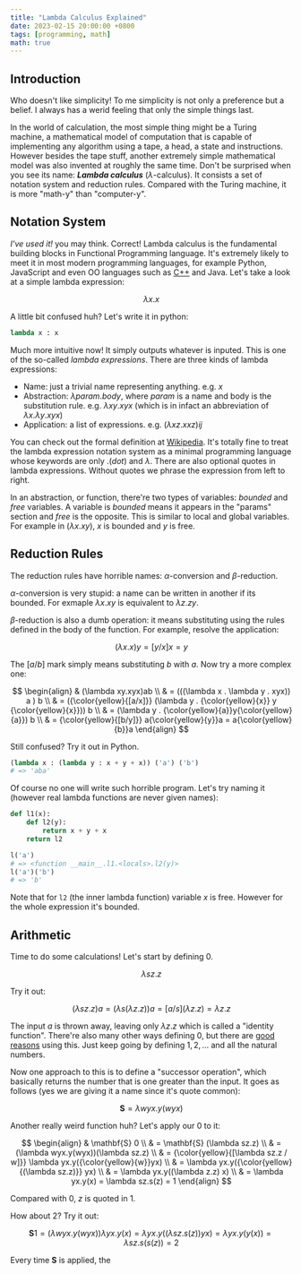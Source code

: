 ```yaml
---
title: "Lambda Calculus Explained"
date: 2023-02-15 20:00:00 +0800
tags: [programming, math]
math: true
---
```


## Introduction

Who doesn't like simplicity! To me simplicity is not only a preference but a belief. I always has a werid feeling that only the simple things last.

In the world of calculation, the most simple thing might be a Turing machine, a mathematical model of computation that is capable of implementing any algorithm using a tape, a head, a state and instructions. However besides the tape stuff, another extremely simple mathematical model was also invented at roughly the same time. Don't be surprised when you see its name: ***Lambda calculus*** ($\lambda$-calculus). It consists a set of notation system and reduction rules. Compared with the Turing machine, it is more "math-y" than "computer-y".

## Notation System

*I've used it!* you may think. Correct! Lambda calculus is the fundamental building blocks in Functional Programming language. It's extremely likely to meet it in most modern programming languages, for example Python, JavaScript and even OO languages such as [C++](https://stackoverflow.com/questions/48210733/link-between-lambda-calculus-and-lambda-expressions-in-c) and Java. Let's take a look at a simple lambda expression:

$$
\lambda x . x
$$

A little bit confused huh? Let's write it in python:

```python
lambda x : x
```

Much more intuitive now! It simply outputs whatever is inputed. This is one of the so-called *lambda expressions*. There are three kinds of lambda expressions:

- Name: just a trivial name representing anything. e.g. $x$
- Abstraction: $\lambda param . body$, where $param$ is a name and body is the substitution rule. e.g. $\lambda xy.xyx$ (which is in infact an abbreviation of $\lambda x.\lambda y.xyx$)
- Application: a list of expressions. e.g. $(\lambda xz.xxz)ij$

You can check out the formal definition at [Wikipedia](https://en.wikipedia.org/wiki/Lambda_calculus#Formal_definition). It's totally fine to treat the lambda expression notation system as a minimal programming language whose keywords are only $.(dot)$ and $\lambda$. There are also optional quotes in lambda expressions. Without quotes we phrase the expression from left to right.

In an abstraction, or function, there're two types of variables: *bounded* and *free* variables. A variable is *bounded* means it appears in the "params" section and *free* is the opposite. This is similar to local and global variables. For example in $(\lambda x.xy)$, $x$ is bounded and $y$ is free.

## Reduction Rules

The reduction rules have horrible names: $\alpha$-conversion and $\beta$-reduction.

$\alpha$-conversion is very stupid: a name can be written in another if its bounded. For exmaple $\lambda x.xy$ is equivalent to $\lambda z.zy$.

$\beta$-reduction is also a dumb operation: it means substituting using the rules defined in the body of the function. For example, resolve the application:

$$
(\lambda x.x) y = [y/x] x = y
$$

The $[a/b]$ mark simply means substituting $b$ with $a$. Now try a more complex one:

$$
\begin{align}
& (\lambda xy.xyx)ab \\
& = (((\lambda x . \lambda y . xyx)) a ) b \\
& = ({\color{yellow}{[a/x]}} (\lambda y . {\color{yellow}{x}} y {\color{yellow}{x}})) b \\
& = (\lambda y . {\color{yellow}{a}}y{\color{yellow}{a}}) b \\
& = {\color{yellow}{[b/y]}} a{\color{yellow}{y}}a = a{\color{yellow}{b}}a
\end{align}
$$

Still confused? Try it out in Python.

```python
(lambda x : (lambda y : x + y + x)) ('a') ('b')
# => 'aba'
```

Of course no one will write such horrible program. Let's try naming it (however real lambda functions are never given names):

```python
def l1(x):
    def l2(y):
        return x + y + x
    return l2

l('a')
# => <function __main__.l1.<locals>.l2(y)>
l('a')('b')
# => 'b'
```

Note that for `l2` (the inner lambda function) variable $x$ is free. However for the whole expression it's bounded.

## Arithmetic

Time to do some calculations! Let's start by defining $0$.

$$
\lambda sz.z
$$

Try it out:

$$
(\lambda sz.z) a = (\lambda s(\lambda z.z)) a = [a/s](\lambda z.z) = \lambda z.z
$$

The input $a$ is thrown away, leaving only $\lambda z.z$ which is called a "identity function". There're also many other ways defining $0$, but there are [good reasons](https://stackoverflow.com/a/1485145/10811334) using this. Just keep going by defining $1, 2, ...$ and all the natural numbers.

Now one approach to this is to define a "successor operation", which basically returns the number that is one greater than the input. It goes as follows (yes we are giving it a name since it's quote common):

$$
\mathbf{S} = \lambda wyx.y(wyx)
$$

Another really weird function huh? Let's apply our $0$ to it:

$$
\begin{align}
& \mathbf{S} 0 \\
& = \mathbf{S} (\lambda sz.z) \\
& = (\lambda wyx.y(wyx))(\lambda sz.z) \\
& = {\color{yellow}{[\lambda sz.z / w]}} \lambda yx.y({\color{yellow}{w}}yx) \\
& = \lambda yx.y({\color{yellow}{(\lambda sz.z)}} yx) \\
& = \lambda yx.y((\lambda z.z) x) \\
& = \lambda yx.y(x) = \lambda sz.s(z) = 1
\end{align}
$$

Compared with $0$, $z$ is quoted in $1$.

How about $2$? Try it out:

$$
\mathbf{S} 1 = (\lambda wyx.y(wyx))\lambda yx.y(x) = \lambda yx.y((\lambda sz.s(z))yx) = \lambda yx.y(y(x)) = \lambda sz.s(s(z)) = 2
$$

Every time $\mathbf{S}$ is applied, the 

